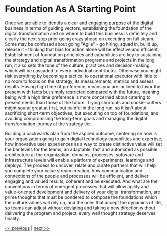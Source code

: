 # Foundation As A Starting Point

Once we are able to identify a clear and engaging purpose of the digital business in terms of guiding vectors, establishing the foundation of the digital transformation and on where to build this business is definitely and clearly the next step prior going crazy ahead on executing on full steam. Some may be confused about going "Agile" - go hiring, squad in, build up, release it - thinking that bias for action alone will be effective and efficient. Establishment of foundation principles and capabilities are key to sustaining the strategy and digital transformation programs and projects in the long run, it also sets the tone of the culture, practices and decision-making which will be cascaded to every individual contributor. Otherwise you might risk everything by becoming a tactical to operational executor with little to no room to focus on the strategy, its measurements, metrics and assess results. Having high time of preference, means you are inclined to favor the present with facts but simply restricted compared with the future, meaning being with a high time preference is more concerned about catering to present needs than those of the future. Trying shortcuts and cookie-cutters might sound great at first, but painful in the long run, so it isn't about sacrificing short-term objectives, but executing on top of foundations, and avoiding compromising the long-term goals and managing the digital transformation journey at the strategy tier.

Building a backwards plan from the aspired outcome, centering on how is your organization going to gain digital technology capabilities and expertise, how innovative user experiences as a way to create distinctive value will set the bar levels for the teams,  an adaptable, fast and automated as possible architecture at the organization, domains, processes, software and infrastructure levels will enable a platform of experiments, learnings and deploys. The process to uncover, relate and curate partners that will help you complete your value stream creation, how communication and connections of the people and processes will be efficient, and deliver engaging and valued results, coherent and be executed. And what are the conventions in terms of emergent processes that will allow agility and value-oriented development and delivery of your digital transformation, are prime thoughts that must be pondered to compose the foundations which the culture values will rely on, and the ones that accept the dynamics of life, so teams can adjust without deviating and taking a new direction without delivering the program and project, every well thought strategy deserves finality.

[<< previous](../chapter-0/5-building_from_purpose.md) | [next >>](1-evolving_digital_thinking.md)
